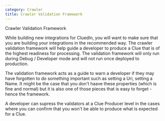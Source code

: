 ```yaml
---
category: Crawler
title: Crawler Validation Framework
---
```


Crawler Validation Framework

While building new integrations for CluedIn, you will want to make sure that you are building your integrations in the recommended way. The crawler validation framework will help guide a developer to produce a Clue that is of the highest readiness for processing. The validation framework will only run during Debug / Developer mode and will not run once deployed to production. 

The validation framework acts as a guide to warn a developer if they may have forgotten to do something important such as setting a Uri, setting a Name. It might be the case that you don't haave these properties (which is fine and normal) but it is also one of those pieces that is easy to forget - hence the framework. 

A developer can supress the validators at a Clue Producer level in the cases where you can confirm that you won't be able to produce what is expected for a Clue. 
